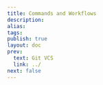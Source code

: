 ```yaml
---
title: Commands and Workflows
description: 
alias: 
tags: 
publish: true
layout: doc
prev:
  text: Git VCS
  link: ../
next: false
---
```


